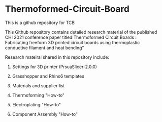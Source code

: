 # Thermoformed-Circuit-Board
This is a github repository for TCB

This Github repository contains detailed research material of the published CHI 2021 conference paper titled Thermoformed Circuit Boards : Fabricating freeform 3D printed circuit boards using thermoplastic conductive filament and heat bending"

Research mateiral shared in this repository include:

1. Settings for 3D printer (PrsuaSlicer-2.0.0)

2. Grasshopper and Rhino6 templates

3. Materials and supplier list

4. Thermoforming "How-to"

5. Electroplating "How-to"

5. Component Assembly "How-to"
